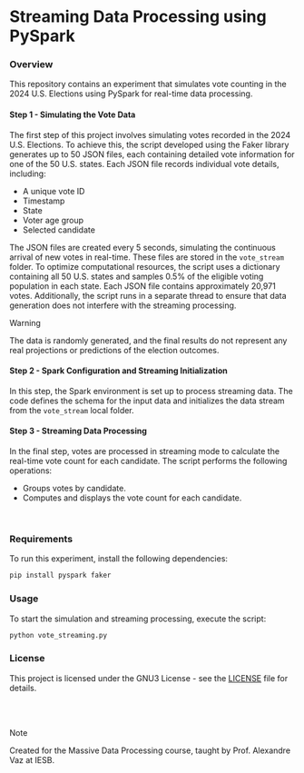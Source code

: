 # Streaming Data Processing using PySpark

### Overview
This repository contains an experiment that simulates vote counting in the 2024 U.S. Elections using PySpark for real-time data processing.

#### Step 1 - Simulating the Vote Data
The first step of this project involves simulating votes recorded in the 2024 U.S. Elections. To achieve this, the script developed using the Faker library generates up to 50 JSON files, each containing detailed vote information for one of the 50 U.S. states. Each JSON file records individual vote details, including:
- A unique vote ID
- Timestamp
- State
- Voter age group
- Selected candidate

The JSON files are created every 5 seconds, simulating the continuous arrival of new votes in real-time. These files are stored in the `vote_stream` folder.
To optimize computational resources, the script uses a dictionary containing all 50 U.S. states and samples 0.5% of the eligible voting population in each state. Each JSON file contains approximately 20,971 votes. Additionally, the script runs in a separate thread to ensure that data generation does not interfere with the streaming processing.

> [!WARNING]
> The data is randomly generated, and the final results do not represent any real projections or predictions of the election outcomes.

#### Step 2 - Spark Configuration and Streaming Initialization
In this step, the Spark environment is set up to process streaming data. The code defines the schema for the input data and initializes the data stream from the `vote_stream` local folder.

#### Step 3 - Streaming Data Processing
In the final step, votes are processed in streaming mode to calculate the real-time vote count for each candidate. The script performs the following operations:
- Groups votes by candidate.
- Computes and displays the vote count for each candidate.

<br>

### Requirements
To run this experiment, install the following dependencies:

```bash
pip install pyspark faker
```

### Usage
To start the simulation and streaming processing, execute the script:

```bash
python vote_streaming.py
```

### License
This project is licensed under the GNU3 License - see the [LICENSE](LICENSE) file for details.

<br><br>

> [!NOTE]  
> Created for the Massive Data Processing course, taught by Prof. Alexandre Vaz at IESB.
